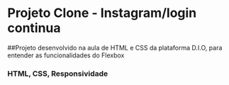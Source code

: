 # Projeto Clone - Instagram/login continua

##Projeto desenvolvido na aula de HTML e CSS da plataforma D.I.O, para entender 
as funcionalidades do Flexbox

### HTML, CSS, Responsividade